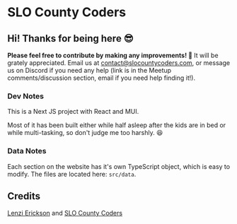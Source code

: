 # SLO County Coders

## Hi! Thanks for being here :sunglasses:

**Please feel free to contribute by making any improvements! 🎉** It will be grately appreciated. Email us at contact@slocountycoders.com, or message us on Discord if you need any help (link is in the Meetup comments/discussion section, email if you need help finding it!).

### Dev Notes

This is a Next JS project with React and MUI.

Most of it has been built either while half asleep after the kids are in bed or while multi-tasking, so don't judge me too harshly. :laughing:

### Data Notes

Each section on the website has it's own TypeScript object, which is easy to modify. The files are located here: `src/data`.

## Credits

[Lenzi Erickson](https://www.linkedin.com/in/lenzierickson/) and [SLO County Coders](https://www.slocountycoders.com/)
